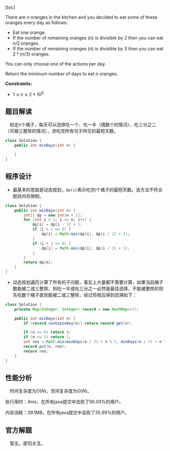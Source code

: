 [toc]

There are $n$ oranges in the kitchen and you decided to eat some of these oranges every day as follows:

* Eat one orange.
* If the number of remaining oranges ($n$) is divisible by $2$ then you can eat  $n/2$ oranges.
* If the number of remaining oranges ($n$) is divisible by $3$ then you can eat  $2*(n/3)$ oranges.

You can only choose one of the actions per day.

Return the minimum number of days to eat $n$ oranges.



**Constraints:**

- $1 \le n \le 2*10^9$



## 题目解读

&emsp;给定$n$个橘子，每天可以选择吃一个、吃一半（偶数个的情况）、吃三分之二（可被三整除的情况），求吃完所有句子所花的最短天数。

```java
class Solution {
    public int minDays(int n) {

    }
}
```

## 程序设计

* 最基本的思路是动态规划，`dp(i)`表示吃完$i$个橘子的最短天数。该方法不符合题目内存限制。

```java
class Solution {
    public int minDays(int n) {
        int[] dp = new int[n + 1];
        for (int i = 1; i <= n; i++) {
            dp[i] = dp[i - 1] + 1;
            if (i % 2 == 0) {
                dp[i] = Math.min(dp[i], dp[i / 2] + 1);
            }
            if (i % 3 == 0) {
                dp[i] = Math.min(dp[i], dp[i / 3] + 1);
            }
        }
        return dp[n];
    }
}
```

* 动态规划遍历计算了所有的子问题，事实上大量都不需要计算，如果当前橘子数能被二或三整除，则吃一半或吃三分之一必然是最佳选择，不能被整除的则先吃数个橘子直到能被二或三整除，经过剪枝后得到回溯如下：

```java
class Solution {
    private Map<Integer, Integer> record = new HashMap<>();

    public int minDays(int n) {
        if (record.containsKey(n)) return record.get(n);

        if (n == 0) return 0;
        if (n == 1) return 1;
        int res = Math.min(minDays(n / 2) + n % 2, minDays(n / 3) + n % 3) + 1;
        record.put(n, res);
        return res;
    }
}
```

## 性能分析

&emsp;时间复杂度为$O(N)$，空间复杂度为$O(N)$。

执行用时：4ms，在所有java提交中击败了90.03%的用户。

内存消耗：39.1MB，在所有java提交中击败了35.99%的用户。

## 官方解题

&emsp;暂无，密切关注。